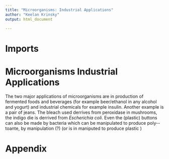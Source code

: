 ```yaml
---
title: "Microorganisms: Industrial Applications"
author: "Keelan Krinsky"
output: html_document

---
```


# Imports
# Microorganisms Industrial Applications
The two major applications of microorganisms are in production of fermented foods and beverages (for example beer/ethanol in any alcohol and yogurt) and industrial chemicals for example insulin.
Another example is a pair of jeans. The bleach used derrives from peroxidase in mushrooms, the indigo die is derrived from *Escherichia coli*. Even the (plastic) buttons can also be made by bacteria which can be manipulated to produce poly--toante, by manipulation (?) (or is in maniputed to produce plastic )


# Appendix

